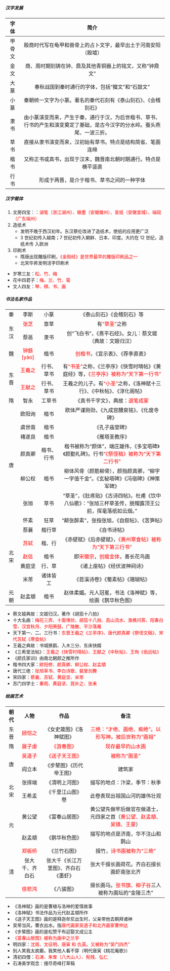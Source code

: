 ##### 汉字发展

|  字体  |                             简介                             |
| :----: | :----------------------------------------------------------: |
| 甲骨文 | 殷商时代写在龟甲和兽骨上的占卜文字，最早出土于河南安阳（殷墟） |
|  金文  |   商、周时期刻铸在钟、鼎及其他青铜器上的铭文，又称“钟鼎文”   |
|  大篆  |        春秋战国到秦时通行的字体，包括“籀文”和“石鼓文”        |
|  小篆  | 秦朝统一文字为小篆。著名的秦代石刻有《泰山刻石》、《会稽刻石》 |
|  隶书  | 由小篆演变而来，产生于秦，通行于汉，为后世楷书、草书、行书的产生和演变奠定了基础，是古今汉字的分水岭。蚕头燕尾、一波三折。 |
|  草书  |  直接从隶书演变而来，汉初始有草书。特点是结构简省、笔画连绵  |
|  楷书  | 又称正书或真书，出现于汉末，魏晋南北朝时期通行。特点是横平竖直 |
|  行书  |          形成于两晋，是介于楷书、草书之间的一种字体          |

##### 汉字载体

1. 文房四宝：：<font color=red>湖笔（浙江湖州）、徽墨（安徽徽州）、宣纸（安徽宣城）、端砚（广东端州） </font>
2. 造纸术
   - 发明不晚于西汉初年。东汉蔡伦改进了造纸术，使纸的应用更广泛
   - 3 世纪初传入越南；7 世纪初传入朝鲜、日本、印度。大约在 12 世纪，造纸术传 入欧洲
3. 印刷术
   - 隋唐出现雕版印刷，<font color=red>《金刚经》是世界最早的雕版印刷品之一</font>
   - 北宋毕昇发明活字印刷术

- 岁寒三友：<font color=red>松、竹、梅</font>
- 花中四君子：<font color=red>梅、兰、竹、菊</font>
- 文人四友：<font color=red>琴、棋、书、画</font>

##### 书法名家作品

<table>
    <tr align="center">
        <td>秦</td>
        <td>李斯</td>
        <td>小篆</td>
        <td>《泰山刻石》《会稽刻石》等</td>
    </tr>
    <tr align="center">
        <td rowspan="2">东汉</td>
        <td><font color=red>张芝</font></td>
        <td>章草</td>
        <td>有<font color=red>“草圣”</font>之称</td>
    </tr>
    <tr align="center">
        <td>蔡邕</td>
        <td>隶书</td>
        <td>创“飞白书”，《熹平石经》。女儿：蔡文姬（典故：文姬归汉）</td>
    </tr>
    <tr align="center">
        <td>魏</td>
        <td><font color=red>钟繇[yáo]</font></td>
        <td>楷书</td>
        <td><font color=red>创楷书</font>，《宣示表》、《荐季直表》</td>
    </tr>
    <tr align="center">
        <td rowspan="2">东晋</td>
        <td><font color=red>王羲之</font></td>
        <td>行书、草书</td>
        <td>有<font color=red>“书圣”</font>之称，《兰亭序》《快雪时晴帖》《黄庭经》等，<font color=red>《兰亭序》被称为“天下第一行书”</font>
</td>
    </tr>
    <tr align="center">
        <td><font color=red>王献之</font></td>
        <td>行书、草书</td>
        <td>王羲之的儿子。有<font color=red>“小圣”</font>之称，《洛神赋十三行》、《中秋帖》、《淳化阁帖》</td>
    </tr>
    <tr align="center">
        <td>隋</td>
        <td>智永</td>
        <td>工草书</td>
    	<td>《真书千字文》，典故：<font color=red>退笔成冢</font></td>
    </tr>
    <tr align="center">
        <td rowspan="7">唐</td>
        <td>欧阳询</td>
        <td>楷书</td>
        <td>欧体严谨刚劲，《九成宫醴泉铭》、《化度寺碑》</td>
    </tr>
    <tr align="center">
        <td>虞世南</td>
        <td>楷书</td>
        <td>《孔子庙堂碑》</td>
    </tr>
    <tr align="center">
        <td>褚遂良</td>
        <td>楷书</td>
        <td>《雁塔圣教序》</td>
    </tr>
    <tr align="center">
        <td>颜真卿</td>
        <td>楷书、行书</td>
        <td>楷书被称为“颜体”，端庄雄伟，《多宝塔碑》《颜勤礼碑》。行书<font color=red>“《祭侄稿》被称为“天下第二行书”</font></td>
    </tr>
    <tr align="center">
        <td>柳公权</td>
        <td>楷书</td>
        <td>柳体风骨（颜筋柳骨），颜指颜真卿，“柳字一字值千金”。《玄秘塔碑》《冯宿碑》《神策军碑》
</td>
    </tr>
    <tr align="center">
        <td>张旭</td>
        <td>草书</td>
        <td>“草圣”，《肚疼贴》《古诗四帖》。杜甫《饮中八仙歌》：“张旭三杯草圣传，脱帽露顶王公前，挥毫落纸如云烟。”</td>
    </tr>
	<tr align="center">
        <td>怀素</td>
        <td>狂草</td>
        <td>“颠张醉素”，张指张旭，《自叙帖》、《苦笋帖》</td>
	</tr>
	<tr align="center">
        <td  rowspan="5">北宋</td>
        <td>蔡襄</td>
        <td>楷行草</td>
        <td>《自书诗帖》</td>
	</tr>
	<tr align="center">
        <td><font color=red>苏轼</font></td>
        <td>楷、行</td>
        <td>《赤壁赋》《后赤壁赋》，<font color=red>《黄州寒食帖》被称为“天下第三行书”</font></td>
	</tr>
	<tr align="center">
        <td><font color=red>赵佶</font></td>
        <td>楷书</td>
        <td>即<font color=red>宋徽宗</font>，<font color=red>创瘦金体</font>，善长花鸟画</td>
	</tr>
	<tr align="center">
        <td>黄庭坚</td>
        <td>行、草</td>
        <td>《诸上座帖》《经伏波神祠诗》</td>
	</tr>
	<tr align="center">
        <td>米芾</td>
        <td>诸体皆工</td>
        <td>《苕溪诗卷》《蜀素帖》《珊瑚帖》</td>
	</tr>
	<tr align="center">
		<td>元朝</td>
		<td>赵孟頫</td>
		<td>楷书</td>
		<td>赵体柔媚。元人冠冕，书法《洛神赋》等，绘画《鹊华秋色图》</td>
	</tr>
</table>

- 蔡文姬典故：文姬归汉。著作《胡笳十八拍》
- 十大名曲：<font color=red>梅花三弄、十面埋伏、胡笳十八拍、高山流水、渔樵问答、阳春白雪、汉宫秋月、夕阳箫鼓、广陵散、平沙落雁</font>
- 天下第一、二、三行书：<font color=red>东晋王羲之《兰亭序》、唐代颜真卿《祭侄文稿》、宋代苏轼《寒食帖》</font>
- 王羲之典故：书城换鹅、入木三分、东床快婿
- 《三希堂法帖》：<font color=red>王羲之《快雪时晴帖》、王献之《中秋帖》、王珣《伯远帖》</font>
- 《颜氏家训》由南北朝颜之推所作
- 楷书四大家：<font color=red>欧阳修、颜真卿、柳公权、赵孟頫</font>
- 唐代三绝：<font color=red>张旭草书、李白诗歌、裴旻剑舞</font>
- 宋四家：<font color=red>蔡襄、苏轼、黄庭坚、米芾</font>
- 苏门四学士：<font color=red>秦观、黄庭坚、晁补之、张耒</font>

##### 绘画艺术

<table>
    <tr align="center">
        <th>朝代</th>
        <th>人物</th>
        <th>作品</th>
        <th>备注</th>
    </tr>
    <tr align="center">
        <td>东晋</td>
        <td><font color=red>顾恺之</font></td>
        <td>《女史箴图》《洛神赋图》</td>
        <td><font color=red>三绝：“才绝、画绝、痴绝”。以形写神。被后世称为<font color=red>“画祖”</font></td>
    </tr>
    <tr align="center">
        <td>隋</td>
        <td><font color=red>展子虔</font></td>
        <td><font color=red>《游春图》</font></td>
        <td><font color=red>现存最早的山水画</font></td>
    </tr>
    <tr align="center">
        <td  rowspan="2">唐</td>
        <td><font color=red>吴道子</font></td>
        <td><font color=red>《送子天王图》</font></td>
        <td><font color=red>被称为“画圣”</font></td>
    </tr>
    <tr align="center">
        <td>阎立本</td>
        <td>《步辇图》《历代帝王图》</td>
        <td>建筑家</td>
    </tr>
    <tr align="center">
        <td rowspan="2">北宋</td>
        <td>张择端</td>
        <td>《清明上河图》</td>
        <td>描写的地点：汴梁，季节：秋季</td>
    </tr>
    <tr align="center">
        <td>王希孟</td>
        <td>《千里江山图》卷</td>
        <td>此卷表现出祖国山河的雄伟壮观</td>
    </tr>
    <tr align="center">
        <td  rowspan="2">元</td>
        <td>黄公望</td>
        <td>《富春山居图》</td>
        <td>黄公望先做牢后做官在做道士，元四家之首（<font color=red>黄公望、赵孟頫、吴镇、王蒙</font>）</td>
    <tr align="center">
        <td>赵孟頫</td>
        <td>《鹊华秋色图》</td>
        <td>描写的地点是济南，华不注山和鹊山</td>
    </tr>
    <tr align="center">
        <td  rowspan="3">清</td>
        <td><font color=red>郑板桥</font></td>
        <td>《兰竹石图》</td>
        <td>擅竹，<font color=red><font color=red>诗书画被称为“三绝”</font></td>
    </tr>
    <tr align="center">
        <td>张大千、齐白石</td>
        <td>张大千《长江万里图》、齐白石《墨虾》</td>
        <td>张大千擅长画荷花。齐白石擅长画虾南张北齐</td>
    </tr>
    <tr align="center">
        <td><font color=red>徐悲鸿</font></td>
        <td>《八骏图》</td>
        <td>擅长画马。<font color=red>张书旗、柳子谷</font>三人被称为画坛的“金陵三杰”</td>
    </tr>
</table>

- 《洛神赋》画的是曹植与洛神的爱情故事
- 《洛神赋》书法作品为元代赵孟頫所作
- 《送子天王图》画的是释迦牟尼出生时，父亲带他去朝拜诸神
- 吴带当风，曹衣出水。指<font color=red>唐代画家吴道子和北齐画家曹仲达</font>
- 《步辇图》画的是松赞干布迎娶文成公主
- <font color=red>《富春山居图》被称为画中之兰亭</font>
- 明四家：<font color=red>沈周、文征明、唐寅 和 仇英。又被称为“吴门四杰”</font>
- 别人笑我太疯癫，我笑他人看不穿（明代唐寅《桃花庵歌》）
- 清初四僧：<font color=red>石涛、朱耷（八大山人）、髡残、弘仁</font>
- 石涛美学观念：搜尽奇峰打草稿